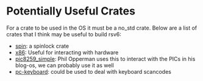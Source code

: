 # Potentially Useful Crates

For a crate to be used in the OS it must be a no\_std crate. Below are a list
of crates that I think may be useful to build rsv6:

* [spin](https://crates.io/crates/spin): a spinlock crate
* [x86](https://crates.io/crates/x86): Useful for interacting with hardware
* [pic8259\_simple](https://crates.io/crates/pic8259_simple): Phil Opperman
  uses this to interact with the PICs in his blog-os, we can probably use it as
  well
* [pc-keyboard](https://crates.io/crates/pc-keyboard): could be used to deal
  with keyboard scancodes
